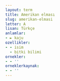 ```yaml
---
layout: term
title: Amerikan elması
slug: amerikan-elmasi
letter: A
lisan: Türkçe
anlamlar:
- ► kaju
ozellikler:
- - isim
  - bitki bilimi
ornekler:
- - ''
orneklerkaynak:
- - ''
---
```

